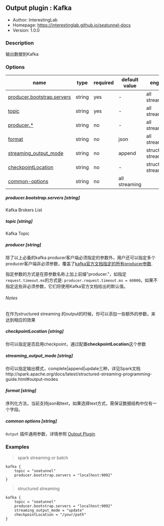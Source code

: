 ## Output plugin : Kafka

* Author: InterestingLab
* Homepage: https://interestinglab.github.io/seatunnel-docs
* Version: 1.0.0

### Description

输出数据到Kafka

### Options

| name | type | required | default value | engine |
| --- | --- | --- | --- | --- |
| [producer.bootstrap.servers](#producerbootstrapservers-string) | string | yes | - | all streaming |
| [topic](#topic-string) | string | yes | - | all streaming |
| [producer.*](#producer-string) | string | no | - | all streaming |
| [format](#format-string) | string | no | json | all streaming |
| [streaming_output_mode](#streaming_output_mode-string) | string | no | append | structured streaming |
| [checkpointLocation](#checkpointLocation-string) | string | no | - | structured streaming |
| [common-options](#common-options-string)| string | no | all streaming |


##### producer.bootstrap.servers [string]

Kafka Brokers List

##### topic [string]

Kafka Topic

##### producer [string]

除了以上必备的kafka producer客户端必须指定的参数外，用户还可以指定多个producer客户端非必须参数，覆盖了[kafka官方文档指定的所有producer参数](http://kafka.apache.org/documentation.html#producerconfigs).

指定参数的方式是在原参数名称上加上前缀"producer."，如指定`request.timeout.ms`的方式是: `producer.request.timeout.ms = 60000`。如果不指定这些非必须参数，它们将使用Kafka官方文档给出的默认值。


######  Notes

在作为structured streaming 的output的时候，你可以添加一些额外的参数，来达到相应的效果

##### checkpointLocation [string]

你可以指定是否启用checkpoint，通过配置**checkpointLocation**这个参数

##### streaming_output_mode [string]

你可以指定输出模式，complete|append|update三种，详见Spark文档http://spark.apache.org/docs/latest/structured-streaming-programming-guide.html#output-modes

##### format [string]

序列化方法，当前支持json和text，如果选择text方式，需保证数据结构中仅有一个字段。

##### common options [string]

`Output` 插件通用参数，详情参照 [Output Plugin](/zh-cn/v1/configuration/output-plugin)


### Examples

> spark streaming or batch

```
kafka {
    topic = "seatunnel"
    producer.bootstrap.servers = "localhost:9092"
}
```
> structured streaming

```
kafka {
    topic = "seatunnel"
    producer.bootstrap.servers = "localhost:9092"
    streaming_output_mode = "update"
    checkpointLocation = "/your/path"
}
```
